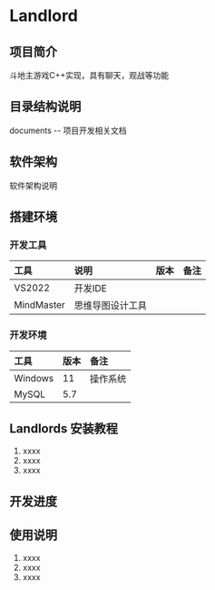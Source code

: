 # Landlord


## 项目简介

斗地主游戏C++实现，具有聊天，观战等功能


## 目录结构说明

documents -- 项目开发相关文档



## 软件架构

软件架构说明


## 搭建环境

### 开发工具

|  工具  |  说明  |  版本  |  备注  |
| :---- | :----  | :----  | :---- |
|VS2022  | 开发IDE  |  |  |
|MindMaster | 思维导图设计工具 |  |  |


### 开发环境

|  工具  |  版本  |  备注  |
| :---- | :----  | :----  |
|Windows | 11 | 操作系统 |
| MySQL | 5.7 |  |


## Landlords 安装教程

1.  xxxx
2.  xxxx
3.  xxxx


## 开发进度


## 使用说明

1.  xxxx
2.  xxxx
3.  xxxx




